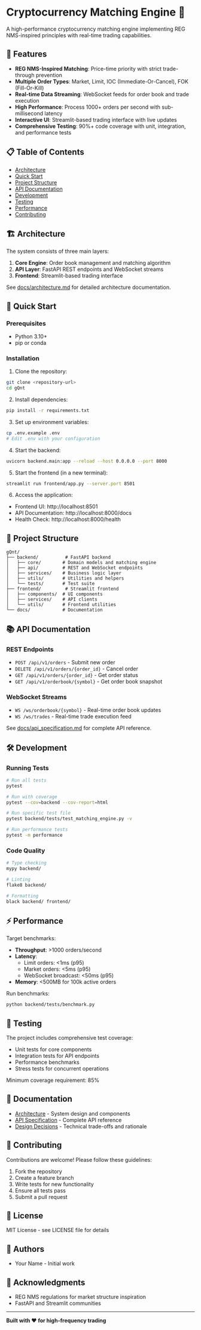 # Cryptocurrency Matching Engine 🚀

A high-performance cryptocurrency matching engine implementing REG NMS-inspired principles with real-time trading capabilities.

## 🌟 Features

- **REG NMS-Inspired Matching**: Price-time priority with strict trade-through prevention
- **Multiple Order Types**: Market, Limit, IOC (Immediate-Or-Cancel), FOK (Fill-Or-Kill)
- **Real-time Data Streaming**: WebSocket feeds for order book and trade execution
- **High Performance**: Process 1000+ orders per second with sub-millisecond latency
- **Interactive UI**: Streamlit-based trading interface with live updates
- **Comprehensive Testing**: 90%+ code coverage with unit, integration, and performance tests

## 📋 Table of Contents

- [Architecture](#architecture)
- [Quick Start](#quick-start)
- [Project Structure](#project-structure)
- [API Documentation](#api-documentation)
- [Development](#development)
- [Testing](#testing)
- [Performance](#performance)
- [Contributing](#contributing)

## 🏗️ Architecture

The system consists of three main layers:

1. **Core Engine**: Order book management and matching algorithm
2. **API Layer**: FastAPI REST endpoints and WebSocket streams
3. **Frontend**: Streamlit-based trading interface

See [docs/architecture.md](docs/architecture.md) for detailed architecture documentation.

## 🚀 Quick Start

### Prerequisites

- Python 3.10+
- pip or conda

### Installation

1. Clone the repository:
```bash
git clone <repository-url>
cd gQnt
```

2. Install dependencies:
```bash
pip install -r requirements.txt
```

3. Set up environment variables:
```bash
cp .env.example .env
# Edit .env with your configuration
```

4. Start the backend:
```bash
uvicorn backend.main:app --reload --host 0.0.0.0 --port 8000
```

5. Start the frontend (in a new terminal):
```bash
streamlit run frontend/app.py --server.port 8501
```

6. Access the application:
- Frontend UI: http://localhost:8501
- API Documentation: http://localhost:8000/docs
- Health Check: http://localhost:8000/health

## 📁 Project Structure

```
gQnt/
├── backend/          # FastAPI backend
│   ├── core/        # Domain models and matching engine
│   ├── api/         # REST and WebSocket endpoints
│   ├── services/    # Business logic layer
│   ├── utils/       # Utilities and helpers
│   └── tests/       # Test suite
├── frontend/         # Streamlit frontend
│   ├── components/  # UI components
│   ├── services/    # API clients
│   └── utils/       # Frontend utilities
└── docs/            # Documentation
```

## 📚 API Documentation

### REST Endpoints

- `POST /api/v1/orders` - Submit new order
- `DELETE /api/v1/orders/{order_id}` - Cancel order
- `GET /api/v1/orders/{order_id}` - Get order status
- `GET /api/v1/orderbook/{symbol}` - Get order book snapshot

### WebSocket Streams

- `WS /ws/orderbook/{symbol}` - Real-time order book updates
- `WS /ws/trades` - Real-time trade execution feed

See [docs/api_specification.md](docs/api_specification.md) for complete API reference.

## 🛠️ Development

### Running Tests

```bash
# Run all tests
pytest

# Run with coverage
pytest --cov=backend --cov-report=html

# Run specific test file
pytest backend/tests/test_matching_engine.py -v

# Run performance tests
pytest -m performance
```

### Code Quality

```bash
# Type checking
mypy backend/

# Linting
flake8 backend/

# Formatting
black backend/ frontend/
```

## ⚡ Performance

Target benchmarks:

- **Throughput**: >1000 orders/second
- **Latency**: 
  - Limit orders: <1ms (p95)
  - Market orders: <5ms (p95)
  - WebSocket broadcast: <50ms (p95)
- **Memory**: <500MB for 100k active orders

Run benchmarks:
```bash
python backend/tests/benchmark.py
```

## 🧪 Testing

The project includes comprehensive test coverage:

- Unit tests for core components
- Integration tests for API endpoints
- Performance benchmarks
- Stress tests for concurrent operations

Minimum coverage requirement: 85%

## 📖 Documentation

- [Architecture](docs/architecture.md) - System design and components
- [API Specification](docs/api_specification.md) - Complete API reference
- [Design Decisions](docs/design_decisions.md) - Technical trade-offs and rationale

## 🤝 Contributing

Contributions are welcome! Please follow these guidelines:

1. Fork the repository
2. Create a feature branch
3. Write tests for new functionality
4. Ensure all tests pass
5. Submit a pull request

## 📄 License

MIT License - see LICENSE file for details

## 👥 Authors

- Your Name - Initial work

## 🙏 Acknowledgments

- REG NMS regulations for market structure inspiration
- FastAPI and Streamlit communities

---

**Built with ❤️ for high-frequency trading**
